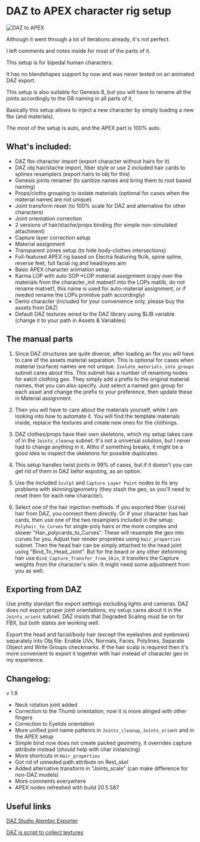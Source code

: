 # DAZ to APEX character rig setup

![DAZ to APEX](https://github.com/user-attachments/assets/f0d1771e-8d74-4f10-a655-12adf9e1131b)


Although it went through a lot of iterations already, it's not perfect.

I left comments and notes inside for most of the parts of it. 

This setup is for bipedal human characters.

It has no blendshapes support by now and was never tested on an animated DAZ export.

This setup is also suitable for Genesis 8, but you will have to rename all the joints accordingly to the G8 naming in all parts of it.

Basically this setup allows to inject a new character by simply loading a new fbx (and materials).

The most of the setup is auto, and the APEX part is 100% auto.


## What's included:

- DAZ fbx character import (export character without hairs for it)
- DAZ obj hair/stache import, fiber style or use 2 included hair cards to splines resamplers (export hairs to obj for this)
- Genesis joints renamer (to sanitize names and bring them to root based naming)
- Props/cloths grouping to isolate materials (optional for cases when the material names are not unique)
- Joint transform reset (to 100% scale for DAZ and alternative for other characters)
- Joint orientation correction
- 2 versions of hair/stache/props binding (for simple non-simulated attachment)
- Capture layer correction setup
- Material assignment
- Transparent zones setup (to hide body-clothes intersections)
- Full-featured APEX rig based on Electra featuring fk/ik, spine spline, reverse feet, full facial rig and head/eyes aim
- Basic APEX character animation setup
- Karma LOP with auto SOP->LOP material assignment (copy over the materials from the character_init matnet1 into the LOPs matlib, do not rename matnet1, this name is used for auto-material assignment, or if needed rename the LOPs primitive path accordingly)
- Demo character (included for your convenience only, please buy the assets from DAZ)
- Default DAZ textures wired to the DAZ library using $LIB variable (change it to your path in Assets & Variables)


## The manual parts

1. Since DAZ structures are quite diverse, after loading an fbx you will have to care of the assets material separation. This is optional for cases when material (surface) names are not unique. `Isolate_materials_into_groups` subnet cares about this. This subnet has a number of renaming nodes for eatch clothing geo. They simply add a prefix to the original material names, that you can also specify. Just select a named geo group for each asset and change the prefix to your preference, then update these in Material assignment.

2. Then you will have to care about the materials yourself, while I am looking into how to automate it. You will find the template materials inside, replace the textures and create new ones for the clothings.

3. DAZ clothes/props have their own skeletons, which my setup takes care of in the `Joints_cleanup` subnet. It's not a universal solution, but I never had to change anything in it. Altho if something breaks, it might be a good idea to inspect the skeletons for possible duplicates.

4. This setup handles twist joints in 99% of cases, but if it doesn't you can get rid of them in DAZ befor expoting, as an option.

5. Use the included `Sculpt` and `Capture Layer Paint` nodes to fix any problems with skinning/geometry (they stash the geo, so you'll need to reset them for each new character).

6. Select one of the hair injection methods. If you exported fiber (curve) hair from DAZ, you connect them directly. Or if your character has hair cards, then use one of the two resamplers included in the setup: `Polyhair_to_Curves` for single-poly hairs or the more complex and slower "Hair_polycards_to_Curves". These will resample the geo into curves for you. Adjust hair render propreties using `Hair_properties` subnet. Then the head hair can be simply attached to the head joint using "Bind_To_Head_Joint". But for the beard or any other deforming hair use `Bind_Capture_Transfer_from_Skin`, it transfers the Capture weights from the character's skin. It might need some adjustment from you as well.


## Exporting from DAZ

Use pretty standart fbx export settings excluding lights and cameras. DAZ does not export proper joint orientations, my setup cares about it in the `Joints_orient` subnet. DAZ insists that Degraded Scaling must be on for FBX, but both states are working well.

Export the head and facial/body hair (except the eyelashes and eyebrows) separately into Obj file. Enable UVs, Normals, Faces, Polylines, Separate Object and Write Groups checkmarks. If the hair scalp is required then it's more convenient to export it together with hair instead of character geo in my experience.


## Changelog:

v 1.9
- Neck rotation joint added
- Correction to the Thumb orientation, now it is more alinged with other fingers
- Correction to Eyelids orientation
- More unified joint name pattenrs in `Joints_cleanup`, `Joints_orient` and in the APEX setup
- Simple bind now does not create packed geometry, it overrides capture attribute instead (should help with char instancing)
- More shortcuts in `Hair_properties`
- Got rid of unneded path attribute on Rest_skel
- Added alternative transform in "Joints_scale" (can make difference for non-DAZ models)
- More comments everywhere
- APEX nodes refreshed with build 20.5.587


## Useful links

[DAZ Studio Alembic Exporter](https://www.daz3d.com/forums/discussion/428856/sagan-a-daz-studio-to-blender-alembic-exporter/p1)

[DAZ js script to collect textures](https://www.daz3d.com/forums/discussion/386421/help-solution-for-collecting-all-maps-from-a-ds4-scene/p1)

